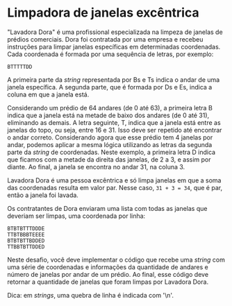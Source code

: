 # Limpadora de janelas excêntrica

"Lavadora Dora" é uma profissional especializada na limpeza de janelas de
prédios comerciais. Dora foi contratada por uma empresa e recebeu instruções 
para limpar janelas específicas em determinadas coordenadas. Cada coordenada 
é formada por uma sequência de letras, por exemplo:

```
BTTTTTDD
```

A primeira parte da *string* representada por Bs e Ts indica o andar de uma
janela específica. A segunda parte, que é formada por Ds e Es, indica a coluna
em que a janela está.

Considerando um prédio de 64 andares (de 0 até 63), a primeira letra B indica
que a janela está na metade de baixo dos andares (de 0 até 31), eliminando as
demais. A letra seguinte, T, indica que a janela está entre as janelas do topo,
ou seja, entre 16 e 31. Isso deve ser repetido até encontrar o andar correto.
Considerando agora que esse prédio tem 4 janelas por andar, podemos
aplicar a mesma lógica utilizando as letras da segunda parte da *string* de
coordenadas. Neste exemplo, a primeira letra D indica que ficamos com a metade
da direita das janelas, de 2 a 3, e assim por diante. Ao final, a janela se
encontra no andar 31, na coluna 3.

Lavadora Dora é uma pessoa excêntrica e só limpa janelas em que a soma das
coordenadas resulta em valor par. Nesse caso, `31 + 3 = 34`, que é par, então a
janela foi lavada.

Os contratantes de Dora enviaram uma lista com todas as janelas que deveriam ser
limpas, uma coordenada por linha:

```
BTBTBTTTDDDE
TTBTBBBTEEEE
BTBTBTTBDDED
TTBBTBTTDDED
```

Neste desafio, você deve implementar o código que recebe uma *string* com uma
série de coordenadas e informações da quantidade de andares e número de janelas
por andar de um prédio. Ao final, esse código deve retornar a quantidade de
janelas que foram limpas por Lavadora Dora.

Dica: em *strings*, uma quebra de linha é indicada com '\n'.
